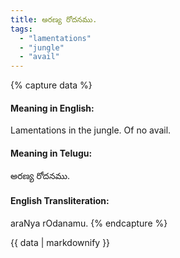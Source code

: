 ```yaml
---
title: అరణ్య రోదనము.
tags:
  - "lamentations"
  - "jungle"
  - "avail"
---
```


{% capture data %}
#### Meaning in English:
Lamentations in the jungle.
Of no avail.

#### Meaning in Telugu:
అరణ్య రోదనము.

#### English Transliteration:
araNya rOdanamu.
{% endcapture %}

<div class="notice">{{ data | markdownify }}</div>

